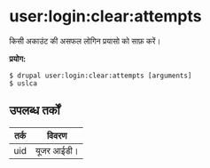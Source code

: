 # user:login:clear:attempts
किसी अकाउंट की असफल लोगिन प्रयासो को साफ़ करें।

**प्रयोग:**
```
$ drupal user:login:clear:attempts [arguments]
$ uslca  
```

## उपलब्ध तर्कों
तर्क | विवरण
---------|-------------
uid | यूजर आईडी।
